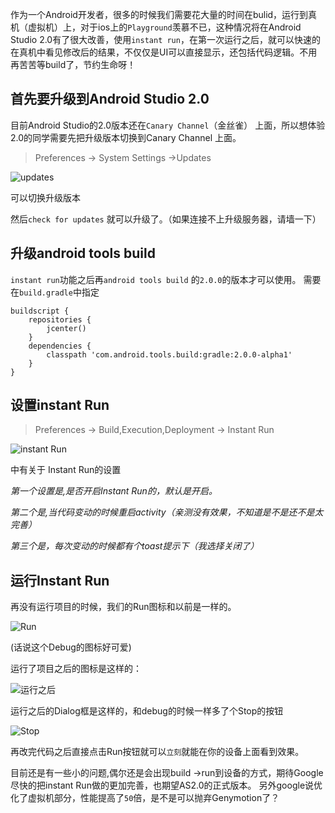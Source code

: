 作为一个Android开发者，很多的时候我们需要花大量的时间在bulid，运行到真机（虚拟机）上，对于ios上的`Playground`羡慕不已，这种情况将在Android Studio 2.0有了很大改善，使用`instant run`，在第一次运行之后，就可以快速的在真机中看见修改后的结果，不仅仅是UI可以直接显示，还包括代码逻辑。不用再苦苦等build了，节约生命呀！
## 首先要升级到Android Studio 2.0
目前Android Studio的2.0版本还在`Canary Channel`（金丝雀） 上面，所以想体验2.0的同学需要先把升级版本切换到Canary Channel 上面。

 >Preferences -> System Settings ->Updates


![updates](http://upload-images.jianshu.io/upload_images/22188-817b00ff1b6cca40.png?imageMogr2/auto-orient/strip%7CimageView2/2/w/1240)


可以切换升级版本

然后`check for updates` 就可以升级了。（如果连接不上升级服务器，请墙一下）

##  升级android tools build
`instant run`功能之后再`android tools build` 的`2.0.0`的版本才可以使用。
需要在`build.gradle`中指定

```
buildscript {
    repositories {
        jcenter()
    }
    dependencies {
        classpath 'com.android.tools.build:gradle:2.0.0-alpha1'
    }
}
```
## 设置instant Run
>Preferences -> Build,Execution,Deployment -> Instant Run


![instant Run](http://upload-images.jianshu.io/upload_images/22188-088d8c78e3607ead.png?imageMogr2/auto-orient/strip%7CimageView2/2/w/1240)

中有关于 Instant Run的设置

*第一个设置是,是否开启Instant Run的，默认是开启。*

*第二个是,当代码变动的时候重启activity（亲测没有效果，不知道是不是还不是太完善）*

*第三个是，每次变动的时候都有个toast提示下（我选择关闭了）*

## 运行Instant Run 
再没有运行项目的时候，我们的Run图标和以前是一样的。

![Run](http://upload-images.jianshu.io/upload_images/22188-774b89135d49043a.png?imageMogr2/auto-orient/strip%7CimageView2/2/w/1240)

(话说这个Debug的图标好可爱)

运行了项目之后的图标是这样的：


![运行之后](http://upload-images.jianshu.io/upload_images/22188-39a3768176c66e32.png?imageMogr2/auto-orient/strip%7CimageView2/2/w/1240)


运行之后的Dialog框是这样的，和debug的时候一样多了个Stop的按钮


![Stop](http://upload-images.jianshu.io/upload_images/22188-321ec5b2b96c9236.png?imageMogr2/auto-orient/strip%7CimageView2/2/w/1240)


再改完代码之后直接点击Run按钮就可以`立刻`就能在你的设备上面看到效果。

目前还是有一些小的问题,偶尔还是会出现build ->run到设备的方式，期待Google尽快的把instant Run做的更加完善，也期望AS2.0的正式版本。
另外google说优化了虚拟机部分，性能提高了`50`倍，是不是可以抛弃Genymotion了？

